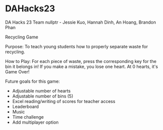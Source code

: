 # DAHacks23
DA Hacks 23
Team nullptr - Jessie Kuo, Hannah Dinh, An Hoang, Brandon Phan


Recycling Game

Purpose: To teach young students how to properly separate waste for recycling. 

How to Play:
For each piece of waste, press the corresponding key for the bin it belongs in!
If you make a mistake, you lose one heart.
At 0 hearts, it's Game Over!




Future goals for this game:
- Adjustable number of hearts
- Adjustable number of bins (5)
- Excel reading/writing of scores for teacher access
- Leaderboard
- Music
- Time challenge
- Add multiplayer option
